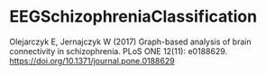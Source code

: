 # EEGSchizophreniaClassification
Olejarczyk E, Jernajczyk W (2017) Graph-based analysis of brain connectivity in schizophrenia. PLoS ONE 12(11): e0188629. https://doi.org/10.1371/journal.pone.0188629

